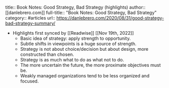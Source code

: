 title:: Book Notes: Good Strategy, Bad Strategy (highlights)
author:: [[danlebrero.com]]
full-title:: "Book Notes: Good Strategy, Bad Strategy"
category:: #articles
url:: https://danlebrero.com/2020/08/31/good-strategy-bad-strategy-summary/

- Highlights first synced by [[Readwise]] [[Nov 19th, 2022]]
	- Basic idea of strategy: apply strength to opportunity.
	- Subtle shifts in viewpoints is a huge source of strength.
	- Strategy is not about choice/decision but about design, more constructed than chosen.
	- Strategy is as much what to do as what not to do.
	- The more uncertain the future, the more proximate objectives must be.
	- Weakly managed organizations tend to be less organized and focused.